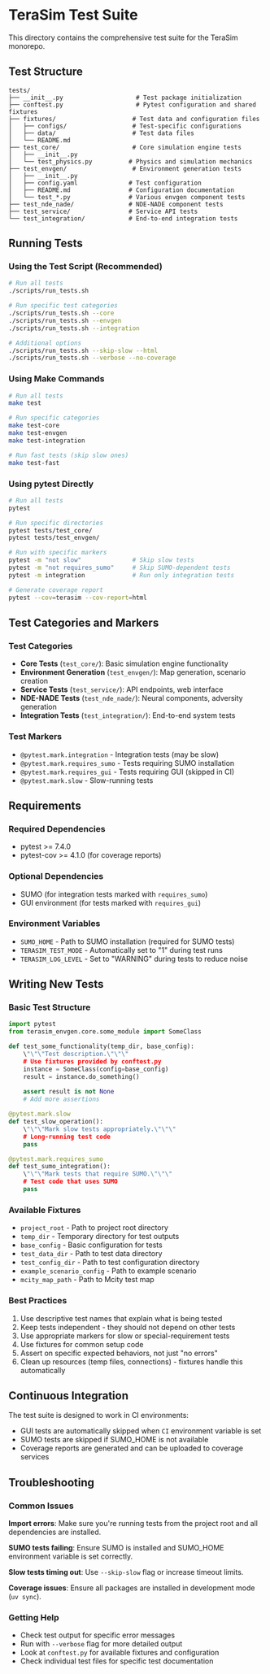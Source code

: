 # TeraSim Test Suite

This directory contains the comprehensive test suite for the TeraSim monorepo.

## Test Structure

```
tests/
├── __init__.py                    # Test package initialization
├── conftest.py                    # Pytest configuration and shared fixtures
├── fixtures/                     # Test data and configuration files
│   ├── configs/                  # Test-specific configurations
│   ├── data/                     # Test data files
│   └── README.md
├── test_core/                    # Core simulation engine tests
│   ├── __init__.py
│   └── test_physics.py          # Physics and simulation mechanics
├── test_envgen/                  # Environment generation tests
│   ├── __init__.py
│   ├── config.yaml              # Test configuration
│   ├── README.md                # Configuration documentation
│   └── test_*.py                # Various envgen component tests
├── test_nde_nade/               # NDE-NADE component tests
├── test_service/                # Service API tests
└── test_integration/            # End-to-end integration tests
```

## Running Tests

### Using the Test Script (Recommended)
```bash
# Run all tests
./scripts/run_tests.sh

# Run specific test categories
./scripts/run_tests.sh --core
./scripts/run_tests.sh --envgen
./scripts/run_tests.sh --integration

# Additional options
./scripts/run_tests.sh --skip-slow --html
./scripts/run_tests.sh --verbose --no-coverage
```

### Using Make Commands
```bash
# Run all tests
make test

# Run specific categories
make test-core
make test-envgen
make test-integration

# Run fast tests (skip slow ones)
make test-fast
```

### Using pytest Directly
```bash
# Run all tests
pytest

# Run specific directories
pytest tests/test_core/
pytest tests/test_envgen/

# Run with specific markers
pytest -m "not slow"              # Skip slow tests
pytest -m "not requires_sumo"     # Skip SUMO-dependent tests
pytest -m integration             # Run only integration tests

# Generate coverage report
pytest --cov=terasim --cov-report=html
```

## Test Categories and Markers

### Test Categories
- **Core Tests** (`test_core/`): Basic simulation engine functionality
- **Environment Generation** (`test_envgen/`): Map generation, scenario creation
- **Service Tests** (`test_service/`): API endpoints, web interface
- **NDE-NADE Tests** (`test_nde_nade/`): Neural components, adversity generation
- **Integration Tests** (`test_integration/`): End-to-end system tests

### Test Markers
- `@pytest.mark.integration` - Integration tests (may be slow)
- `@pytest.mark.requires_sumo` - Tests requiring SUMO installation
- `@pytest.mark.requires_gui` - Tests requiring GUI (skipped in CI)
- `@pytest.mark.slow` - Slow-running tests

## Requirements

### Required Dependencies
- pytest >= 7.4.0
- pytest-cov >= 4.1.0 (for coverage reports)

### Optional Dependencies
- SUMO (for integration tests marked with `requires_sumo`)
- GUI environment (for tests marked with `requires_gui`)

### Environment Variables
- `SUMO_HOME` - Path to SUMO installation (required for SUMO tests)
- `TERASIM_TEST_MODE` - Automatically set to "1" during test runs
- `TERASIM_LOG_LEVEL` - Set to "WARNING" during tests to reduce noise

## Writing New Tests

### Basic Test Structure
```python
import pytest
from terasim_envgen.core.some_module import SomeClass

def test_some_functionality(temp_dir, base_config):
    \"\"\"Test description.\"\"\"
    # Use fixtures provided by conftest.py
    instance = SomeClass(config=base_config)
    result = instance.do_something()
    
    assert result is not None
    # Add more assertions

@pytest.mark.slow
def test_slow_operation():
    \"\"\"Mark slow tests appropriately.\"\"\"
    # Long-running test code
    pass

@pytest.mark.requires_sumo
def test_sumo_integration():
    \"\"\"Mark tests that require SUMO.\"\"\"
    # Test code that uses SUMO
    pass
```

### Available Fixtures
- `project_root` - Path to project root directory
- `temp_dir` - Temporary directory for test outputs
- `base_config` - Basic configuration for tests
- `test_data_dir` - Path to test data directory
- `test_config_dir` - Path to test configuration directory
- `example_scenario_config` - Path to example scenario
- `mcity_map_path` - Path to Mcity test map

### Best Practices
1. Use descriptive test names that explain what is being tested
2. Keep tests independent - they should not depend on other tests
3. Use appropriate markers for slow or special-requirement tests
4. Use fixtures for common setup code
5. Assert on specific expected behaviors, not just "no errors"
6. Clean up resources (temp files, connections) - fixtures handle this automatically

## Continuous Integration

The test suite is designed to work in CI environments:
- GUI tests are automatically skipped when `CI` environment variable is set
- SUMO tests are skipped if SUMO_HOME is not available
- Coverage reports are generated and can be uploaded to coverage services

## Troubleshooting

### Common Issues

**Import errors**: Make sure you're running tests from the project root and all dependencies are installed.

**SUMO tests failing**: Ensure SUMO is installed and SUMO_HOME environment variable is set correctly.

**Slow tests timing out**: Use `--skip-slow` flag or increase timeout limits.

**Coverage issues**: Ensure all packages are installed in development mode (`uv sync`).

### Getting Help
- Check test output for specific error messages
- Run with `--verbose` flag for more detailed output
- Look at `conftest.py` for available fixtures and configuration
- Check individual test files for specific test documentation